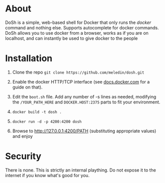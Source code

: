 # About
DoSh is a simple, web-based shell for Docker that only runs the *docker* command and nothing else. Supports autocomplete for docker commands. DoSh allows you to use docker from a browser, works as if you are on localhost, and can instantly be used to give docker to the people

# Installation

1. Clone the repo `git clone https://github.com/meledin/dosh.git`

2. Enable the docker HTTP/TCP interface (see [docs.docker.com](https://docs.docker.com/articles/basics/#bind-docker-to-another-hostport-or-a-unix-socket) for a guide on that).

3. Edit the `boot.sh` file. Add any number of -s lines as needed, modifying the `/YOUR_PATH_HERE` and `DOCKER.HOST:2375` parts to fit your environment.

4. `docker build -t dosh .`

5. `docker run -d -p 4200:4200 dosh`

6. Browse to http://127.0.0.1:4200/PATH (substituting appropriate values) and enjoy

# Security
There is none. This is strictly an internal plaything. Do not expose it to the internet if you know what's good for you.
